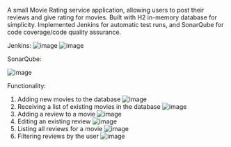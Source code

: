 A small Movie Rating service application, allowing users to post their reviews and give rating for movies. Built with H2 in-memory database for simplicity.
Implemented Jenkins for automatic test runs, and SonarQube for code coverage/code quality assurance.

Jenkins:
![image](https://github.com/user-attachments/assets/d9396703-09cc-4f83-8d1e-a5a9514325f6)
![image](https://github.com/user-attachments/assets/73591e78-4b85-486a-bfc5-1f91b6e1fcc9)

SonarQube:

![image](https://github.com/user-attachments/assets/cbba5361-1e1b-44bb-a832-f269971f7ffe)


Functionality:

1) Adding new movies to the database
   ![image](https://github.com/user-attachments/assets/ad9c0b35-dc2b-40ed-96ea-4b401ade2e47)
2) Receiving a list of existing movies in the database
   ![image](https://github.com/user-attachments/assets/9a4c10d5-82f2-41b3-a603-486781d9a221)
3) Adding a review to a movie
   ![image](https://github.com/user-attachments/assets/bb70fbe4-c32f-4a9c-b0f8-b63757ad5025)
4) Editing an existing review
   ![image](https://github.com/user-attachments/assets/c9f69392-85b1-413b-863d-bb07de1db015)
5) Listing all reviews for a movie
   ![image](https://github.com/user-attachments/assets/cd0154bc-de9f-47b6-92b7-b61cc8abe738)
6) Filtering reviews by the user
   ![image](https://github.com/user-attachments/assets/e4f84ae9-43df-4241-be95-902a6ec89e1e)


